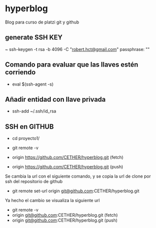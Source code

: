 # hyperblog
Blog para curso de platzi git y github


## generate SSH KEY
~ ssh-keygen -t rsa -b 4096 -C "robert.hct@gmail.com"
passphrase: ""


## Comando para evaluar que las llaves estén corriendo
* eval $(ssh-agent -s)

## Añadir entidad con llave privada
* ssh-add ~/.ssh/id_rsa

## SSH en GITHUB

* cd proyecto1/

* git remote -v
* origin  https://github.com/CETHER/hyperblog.git (fetch)
* origin  https://github.com/CETHER/hyperblog.git (push)

Se cambia la url con el siguiente comando, y se copia la url de clone por ssh del repositorio de github
* git remote set-url origin git@github.com:CETHER/hyperblog.git

Ya hecho el cambio se visualiza la siguiente url
* git remote -v
* origin  git@github.com:CETHER/hyperblog.git (fetch)
* origin  git@github.com:CETHER/hyperblog.git (push)
